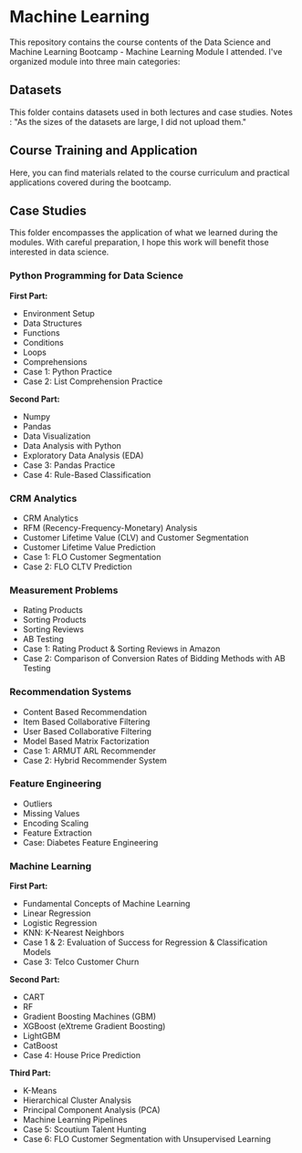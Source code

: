 # Machine Learning

This repository contains the course contents of the Data Science and Machine Learning Bootcamp - Machine Learning Module I attended. I've organized module into three main categories:

## Datasets
This folder contains datasets used in both lectures and case studies.
Notes : "As the sizes of the datasets are large, I did not upload them."

## Course Training and Application
Here, you can find materials related to the course curriculum and practical applications covered during the bootcamp.

## Case Studies
This folder encompasses the application of what we learned during the modules. With careful preparation, I hope this work will benefit those interested in data science.

### Python Programming for Data Science
**First Part:**
- Environment Setup
- Data Structures
- Functions
- Conditions
- Loops
- Comprehensions
- Case 1: Python Practice
- Case 2: List Comprehension Practice

**Second Part:**
- Numpy
- Pandas
- Data Visualization
- Data Analysis with Python
- Exploratory Data Analysis (EDA)
- Case 3: Pandas Practice
- Case 4: Rule-Based Classification

### CRM Analytics
- CRM Analytics
- RFM (Recency-Frequency-Monetary) Analysis
- Customer Lifetime Value (CLV) and Customer Segmentation
- Customer Lifetime Value Prediction
- Case 1: FLO Customer Segmentation
- Case 2: FLO CLTV Prediction

### Measurement Problems
- Rating Products
- Sorting Products
- Sorting Reviews
- AB Testing
- Case 1: Rating Product & Sorting Reviews in Amazon
- Case 2: Comparison of Conversion Rates of Bidding Methods with AB Testing

### Recommendation Systems
- Content Based Recommendation
- Item Based Collaborative Filtering
- User Based Collaborative Filtering
- Model Based Matrix Factorization
- Case 1: ARMUT ARL Recommender
- Case 2: Hybrid Recommender System

### Feature Engineering
- Outliers
- Missing Values
- Encoding Scaling
- Feature Extraction
- Case: Diabetes Feature Engineering

### Machine Learning
**First Part:**
- Fundamental Concepts of Machine Learning
- Linear Regression
- Logistic Regression
- KNN: K-Nearest Neighbors
- Case 1 & 2: Evaluation of Success for Regression & Classification Models
- Case 3: Telco Customer Churn

**Second Part:**
- CART
- RF
- Gradient Boosting Machines (GBM)
- XGBoost (eXtreme Gradient Boosting)
- LightGBM
- CatBoost
- Case 4: House Price Prediction

**Third Part:**
- K-Means
- Hierarchical Cluster Analysis
- Principal Component Analysis (PCA)
- Machine Learning Pipelines
- Case 5: Scoutium Talent Hunting
- Case 6: FLO Customer Segmentation with Unsupervised Learning




